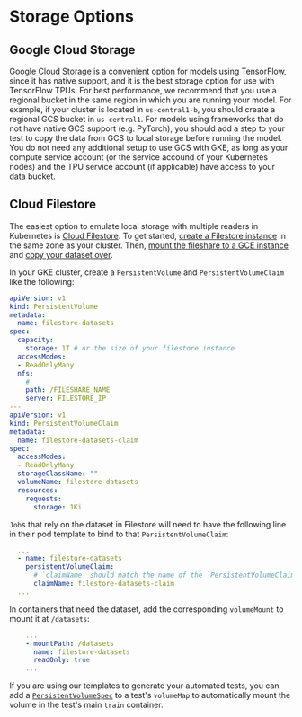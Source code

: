 # Storage Options

## Google Cloud Storage

[Google Cloud Storage](https://cloud.google.com/storage/docs) is a convenient option for models using TensorFlow, since it has native support, and it is the best storage option for use with TensorFlow TPUs. For best performance, we recommend that you use a regional bucket in the same region in which you are running your model. For example, if your cluster is located in `us-central1-b`, you should create a regional GCS bucket in `us-central1`. For models using frameworks that do not have native GCS support (e.g. PyTorch), you should add a step to your test to copy the data from GCS to local storage before running the model. You do not need any additional setup to use GCS with GKE, as long as your compute service account (or the service accound of your Kubernetes nodes) and the TPU service account (if applicable) have access to your data bucket.

## Cloud Filestore

The easiest option to emulate local storage with multiple readers in Kubernetes is [Cloud Filestore](https://cloud.google.com/filestore/docs). To get started, [create a Filestore instance](https://cloud.google.com/filestore/docs/creating-instances) in the same zone as your cluster. Then, [mount the fileshare to a GCE instance](https://cloud.google.com/filestore/docs/mounting-fileshares) and [copy your dataset over](https://cloud.google.com/filestore/docs/copying-data).

In your GKE cluster, create a `PersistentVolume` and `PersistentVolumeClaim` like the following:

```yaml
apiVersion: v1
kind: PersistentVolume
metadata:
  name: filestore-datasets
spec:
  capacity:
    storage: 1T # or the size of your filestore instance
  accessModes:
  - ReadOnlyMany
  nfs:
    #
    path: /FILESHARE_NAME
    server: FILESTORE_IP
---
apiVersion: v1
kind: PersistentVolumeClaim
metadata:
  name: filestore-datasets-claim
spec:
  accessModes:
  - ReadOnlyMany
  storageClassName: ""
  volumeName: filestore-datasets
  resources:
    requests:
      storage: 1Ki
```

`Job`s that rely on the dataset in Filestore will need to have the following line in their pod template to bind to that `PersistentVolumeClaim`:

```yaml
  ...
  - name: filestore-datasets
    persistentVolumeClaim:
      # `claimName` should match the name of the `PersistentVolumeClaim`.
      claimName: filestore-datasets-claim
  ...
```

In containers that need the dataset, add the corresponding `volumeMount` to mount it at `/datasets`:

```yaml
    ...
    - mountPath: /datasets
      name: filestore-datasets
      readOnly: true
    ...
```

If you are using our templates to generate your automated tests, you can add a [`PersistentVolumeSpec`](../tests/volumes.libsonnet) to a test's `volumeMap` to automatically mount the volume in the test's main `train` container.
